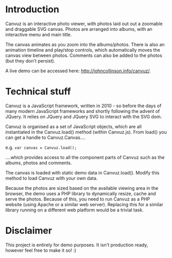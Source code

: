 # Introduction

Canvuz is an interactive photo viewer, with photos laid out out a zoomable and draggable SVG canvas. Photos are arranged into albums, with an interactive menu and main title. 

The canvas animates as you zoom into the albums/photos. There is also an animation timeline and play/stop controls, which automatically moves the canvas view between photos. Comments can also be added to the photos (but they don't persist).

A live demo can be accessed here: http://johncollinson.info/canvuz/.

# Technical stuff

Canvuz is a JavaScript framework, written in 2010 - so before the days of many modern JavaScript frameworks and shortly following the advent of JQuery. It relies on JQuery and JQuery SVG to interact with the SVG dom.

Canvuz is organised as a set of JavaScript objects, which are all instantiated in the Canvuz.load() method (within Canvuz.js). From load() you can get a handle to Canvuz.Canvas.... 

e.g. `var canvas = Canvuz.load();`

....which provides access to all the component parts of Canvuz such as the albums, photos and comments.

The canvas is loaded with static demo data in Canvuz.load(). Modify this method to load Canvuz with your own data.

Because the photos are sized based on the available viewing area in the browser, the demo uses a PHP library to dynamically resize, cache and serve the photos. Because of this, you need to run Canvuz as a PHP website (using Apache or a similar web server). Replacing this for a similar library running on a different web platform would be a trivial task.

# Disclaimer

This project is entirely for demo purposes. It isn't production ready, however feel free to make it so! :)
